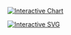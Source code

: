 [![Interactive Chart](https://storage.googleapis.com/model-result-screens/W%26B%20Chart%2010_19_2024%2C%2010_13_28%20PM%20(2).svg )](https://storage.googleapis.com/model-result-screens/W%26B%20Chart%2010_19_2024%2C%2010_13_28%20PM%20(2).svg )


[![Interactive SVG](https://github.com/weiyueli7/AC215_FashionAI/blob/michelle-test-branch/reports/W%26B%20Chart%2010_19_2024%2C%2010_13_28%20PM%20(1).svg)](https://github.com/weiyueli7/AC215_FashionAI/blob/michelle-test-branch/reports/W%26B%20Chart%2010_19_2024%2C%2010_13_28%20PM%20(1).svg)

